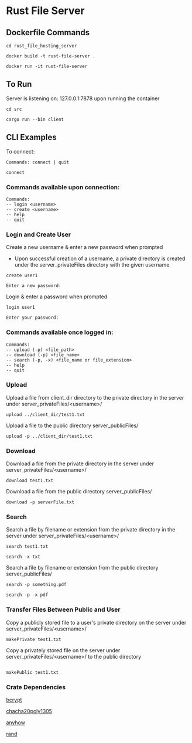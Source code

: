 # Rust File Server

## Dockerfile Commands
```
cd rust_file_hosting_server

docker build -t rust-file-server .

docker run -it rust-file-server
```
## To Run

Server is listening on: 127.0.0.1:7878 upon running the container
```
cd src

cargo run --bin client
```
## CLI Examples

To connect:
```
Commands: connect | quit

connect
```


### Commands available upon connection:
```
Commands: 
-- login <username> 
-- create <username> 
-- help 
-- quit
```

### Login and Create User

Create a new username & enter a new password when prompted
- Upon successful creation of a username, a private directory is created under the server_privateFiles directory with the given username
```
create user1

Enter a new password:
```

Login & enter a password when prompted
```
login user1

Enter your password:
```

### Commands available once logged in:
```
Commands: 
-- upload (-p) <file_path> 
-- download (-p) <file_name> 
-- search (-p, -x) <file_name or file_extension> 
-- help 
-- quit
```

### Upload

Upload a file from client_dir directory to the private directory in the server under server_privateFiles/\<username\>/
```
upload ../client_dir/test1.txt
```

Upload a file to the public directory server_publicFiles/
```
upload -p ../client_dir/test1.txt
```

### Download

Download a file from the private directory in the server under server_privateFiles/\<username\>/
```
download test1.txt
```

Download a file from the public directory server_publicFiles/
```
download -p serverFile.txt
```

### Search

Search a file by filename or extension from the private directory in the server under server_privateFiles/\<username\>/
```
search test1.txt

search -x txt
```

Search a file by filename or extension from the public directory server_publicFiles/
```
search -p something.pdf

search -p -x pdf
```

### Transfer Files Between Public and User

Copy a publicly stored file to a user's private directory on the server under server_privateFiles/\<username\>/
```
makePrivate test1.txt

```

Copy a privately stored file on the server under server_privateFiles/\<username\>/ to the public directory 
```

makePublic test1.txt

```

### Crate Dependencies

[bcrypt](https://docs.rs/bcrypt/latest/bcrypt/)

[chacha20poly1305](https://docs.rs/chacha20poly1305/latest/chacha20poly1305/)

[anyhow](https://docs.rs/anyhow/latest/anyhow/)

[rand](https://docs.rs/rand/latest/rand/)
